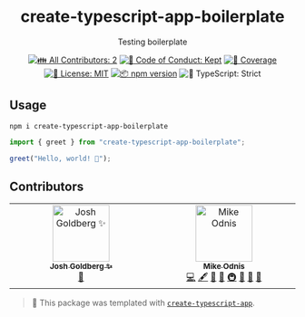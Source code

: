 <h1 align="center">create-typescript-app-boilerplate</h1>

<p align="center">Testing boilerplate</p>

<p align="center">
	<!-- prettier-ignore-start -->
	<!-- ALL-CONTRIBUTORS-BADGE:START - Do not remove or modify this section -->
	<a href="#contributors" target="_blank"><img alt="👪 All Contributors: 2" src="https://img.shields.io/badge/%F0%9F%91%AA_all_contributors-2-21bb42.svg" /></a>
<!-- ALL-CONTRIBUTORS-BADGE:END -->
	<!-- prettier-ignore-end -->
	<a href="https://github.com/WomB0ComB0/create-typescript-app-boilerplate/blob/main/.github/CODE_OF_CONDUCT.md" target="_blank"><img alt="🤝 Code of Conduct: Kept" src="https://img.shields.io/badge/%F0%9F%A4%9D_code_of_conduct-kept-21bb42" /></a>
	<a href="https://codecov.io/gh/WomB0ComB0/create-typescript-app-boilerplate" target="_blank"><img alt="🧪 Coverage" src="https://img.shields.io/codecov/c/github/WomB0ComB0/create-typescript-app-boilerplate?label=%F0%9F%A7%AA%20coverage" /></a>
	<a href="https://github.com/WomB0ComB0/create-typescript-app-boilerplate/blob/main/LICENSE.md" target="_blank"><img alt="📝 License: MIT" src="https://img.shields.io/badge/%F0%9F%93%9D_license-MIT-21bb42.svg"></a>
	<a href="http://npmjs.com/package/create-typescript-app-boilerplate"><img alt="📦 npm version" src="https://img.shields.io/npm/v/create-typescript-app-boilerplate?color=21bb42&label=%F0%9F%93%A6%20npm" /></a>
	<img alt="💪 TypeScript: Strict" src="https://img.shields.io/badge/%F0%9F%92%AA_typescript-strict-21bb42.svg" />
</p>

## Usage

```shell
npm i create-typescript-app-boilerplate
```

```ts
import { greet } from "create-typescript-app-boilerplate";

greet("Hello, world! 💖");
```

## Contributors

<!-- spellchecker: disable -->
<!-- ALL-CONTRIBUTORS-LIST:START - Do not remove or modify this section -->
<!-- prettier-ignore-start -->
<!-- markdownlint-disable -->
<table>
  <tbody>
    <tr>
      <td align="center" valign="top" width="14.28%"><a href="http://www.joshuakgoldberg.com/"><img src="https://avatars.githubusercontent.com/u/3335181?v=4?s=100" width="100px;" alt="Josh Goldberg ✨"/><br /><sub><b>Josh Goldberg ✨</b></sub></a><br /><a href="#tool-JoshuaKGoldberg" title="Tools">🔧</a></td>
      <td align="center" valign="top" width="14.28%"><a href="https://www.mikeodnis.com/"><img src="https://avatars.githubusercontent.com/u/95197809?v=4?s=100" width="100px;" alt="Mike Odnis"/><br /><sub><b>Mike Odnis</b></sub></a><br /><a href="https://github.com/WomB0ComB0/create-typescript-app-boilerplate/commits?author=WomB0ComB0" title="Code">💻</a> <a href="#content-WomB0ComB0" title="Content">🖋</a> <a href="https://github.com/WomB0ComB0/create-typescript-app-boilerplate/commits?author=WomB0ComB0" title="Documentation">📖</a> <a href="#ideas-WomB0ComB0" title="Ideas, Planning, & Feedback">🤔</a> <a href="#infra-WomB0ComB0" title="Infrastructure (Hosting, Build-Tools, etc)">🚇</a> <a href="#maintenance-WomB0ComB0" title="Maintenance">🚧</a> <a href="#projectManagement-WomB0ComB0" title="Project Management">📆</a> <a href="#tool-WomB0ComB0" title="Tools">🔧</a></td>
    </tr>
  </tbody>
</table>

<!-- markdownlint-restore -->
<!-- prettier-ignore-end -->

<!-- ALL-CONTRIBUTORS-LIST:END -->
<!-- spellchecker: enable -->

<!-- You can remove this notice if you don't want it 🙂 no worries! -->

> 💙 This package was templated with [`create-typescript-app`](https://github.com/JoshuaKGoldberg/create-typescript-app).
